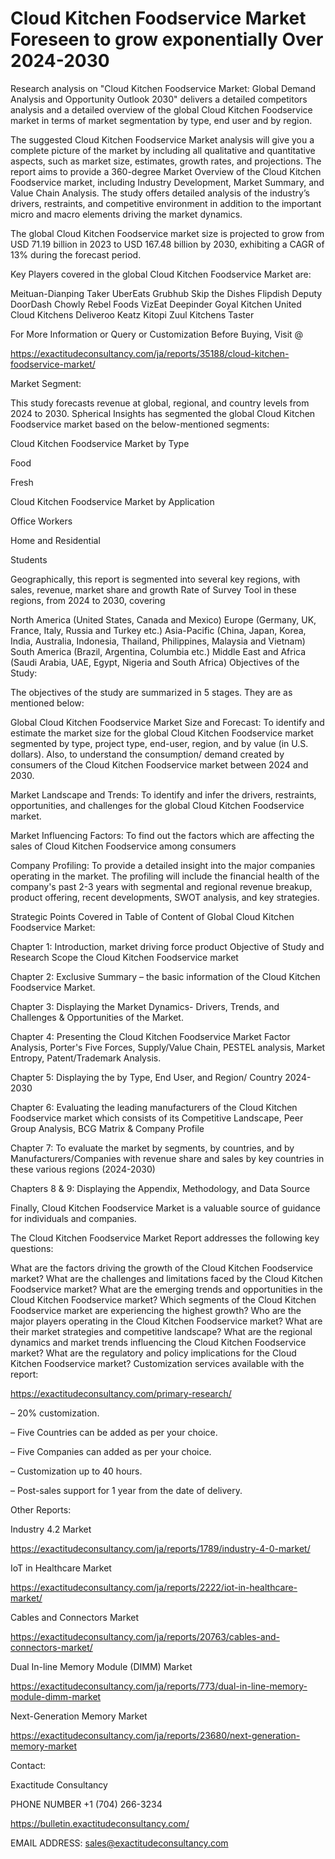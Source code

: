 # Cloud Kitchen Foodservice Market Foreseen to grow exponentially Over 2024-2030

Research analysis on "Cloud Kitchen Foodservice Market: Global Demand Analysis and Opportunity Outlook 2030" delivers a detailed competitors analysis and a detailed overview of the global Cloud Kitchen Foodservice market in terms of market segmentation by type, end user and by region.

The suggested Cloud Kitchen Foodservice Market analysis will give you a complete picture of the market by including all qualitative and quantitative aspects, such as market size, estimates, growth rates, and projections. The report aims to provide a 360-degree Market Overview of the Cloud Kitchen Foodservice market, including Industry Development, Market Summary, and Value Chain Analysis. The study offers detailed analysis of the industry’s drivers, restraints, and competitive environment in addition to the important micro and macro elements driving the market dynamics.

The global Cloud Kitchen Foodservice market size is projected to grow from USD 71.19 billion in 2023 to USD 167.48 billion by 2030, exhibiting a CAGR of 13% during the forecast period.

Key Players covered in the global Cloud Kitchen Foodservice Market are:

Meituan-Dianping Taker UberEats Grubhub Skip the Dishes Flipdish Deputy DoorDash Chowly Rebel Foods VizEat Deepinder Goyal Kitchen United Cloud Kitchens Deliveroo Keatz Kitopi Zuul Kitchens Taster

For More Information or Query or Customization Before Buying, Visit @

https://exactitudeconsultancy.com/ja/reports/35188/cloud-kitchen-foodservice-market/

Market Segment:

This study forecasts revenue at global, regional, and country levels from 2024 to 2030. Spherical Insights has segmented the global Cloud Kitchen Foodservice market based on the below-mentioned segments:

Cloud Kitchen Foodservice Market by Type

Food

Fresh

Cloud Kitchen Foodservice Market by Application

Office Workers

Home and Residential

Students

Geographically, this report is segmented into several key regions, with sales, revenue, market share and growth Rate of Survey Tool in these regions, from 2024 to 2030, covering

North America (United States, Canada and Mexico)
Europe (Germany, UK, France, Italy, Russia and Turkey etc.)
Asia-Pacific (China, Japan, Korea, India, Australia, Indonesia, Thailand, Philippines, Malaysia and Vietnam)
South America (Brazil, Argentina, Columbia etc.)
Middle East and Africa (Saudi Arabia, UAE, Egypt, Nigeria and South Africa)
Objectives of the Study:

The objectives of the study are summarized in 5 stages. They are as mentioned below:

Global Cloud Kitchen Foodservice Market Size and Forecast: To identify and estimate the market size for the global Cloud Kitchen Foodservice market segmented by type, project type, end-user, region, and by value (in U.S. dollars). Also, to understand the consumption/ demand created by consumers of the Cloud Kitchen Foodservice market between 2024 and 2030.

Market Landscape and Trends: To identify and infer the drivers, restraints, opportunities, and challenges for the global Cloud Kitchen Foodservice market.

Market Influencing Factors: To find out the factors which are affecting the sales of Cloud Kitchen Foodservice among consumers

Company Profiling: To provide a detailed insight into the major companies operating in the market. The profiling will include the financial health of the company's past 2-3 years with segmental and regional revenue breakup, product offering, recent developments, SWOT analysis, and key strategies.

Strategic Points Covered in Table of Content of Global Cloud Kitchen Foodservice Market:

Chapter 1: Introduction, market driving force product Objective of Study and Research Scope the Cloud Kitchen Foodservice market

Chapter 2: Exclusive Summary – the basic information of the Cloud Kitchen Foodservice Market.

Chapter 3: Displaying the Market Dynamics- Drivers, Trends, and Challenges & Opportunities of the Market.

Chapter 4: Presenting the Cloud Kitchen Foodservice Market Factor Analysis, Porter's Five Forces, Supply/Value Chain, PESTEL analysis, Market Entropy, Patent/Trademark Analysis.

Chapter 5: Displaying the by Type, End User, and Region/ Country 2024-2030

Chapter 6: Evaluating the leading manufacturers of the Cloud Kitchen Foodservice market which consists of its Competitive Landscape, Peer Group Analysis, BCG Matrix & Company Profile

Chapter 7: To evaluate the market by segments, by countries, and by Manufacturers/Companies with revenue share and sales by key countries in these various regions (2024-2030)

Chapters 8 & 9: Displaying the Appendix, Methodology, and Data Source

Finally, Cloud Kitchen Foodservice Market is a valuable source of guidance for individuals and companies.

The Cloud Kitchen Foodservice Market Report addresses the following key questions:

What are the factors driving the growth of the Cloud Kitchen Foodservice market?
What are the challenges and limitations faced by the Cloud Kitchen Foodservice market?
What are the emerging trends and opportunities in the Cloud Kitchen Foodservice market?
Which segments of the Cloud Kitchen Foodservice market are experiencing the highest growth?
Who are the major players operating in the Cloud Kitchen Foodservice market?
What are their market strategies and competitive landscape?
What are the regional dynamics and market trends influencing the Cloud Kitchen Foodservice market?
What are the regulatory and policy implications for the Cloud Kitchen Foodservice market?
Customization services available with the report:

https://exactitudeconsultancy.com/primary-research/

– 20% customization.

– Five Countries can be added as per your choice.

– Five Companies can added as per your choice.

– Customization up to 40 hours.

– Post-sales support for 1 year from the date of delivery.

Other Reports:

Industry 4.2 Market

https://exactitudeconsultancy.com/ja/reports/1789/industry-4-0-market/

IoT in Healthcare Market

https://exactitudeconsultancy.com/ja/reports/2222/iot-in-healthcare-market/

Cables and Connectors Market

https://exactitudeconsultancy.com/ja/reports/20763/cables-and-connectors-market/

Dual In-line Memory Module (DIMM)  Market

https://exactitudeconsultancy.com/ja/reports/773/dual-in-line-memory-module-dimm-market

Next-Generation Memory Market

https://exactitudeconsultancy.com/ja/reports/23680/next-generation-memory-market

Contact:

Exactitude Consultancy

PHONE NUMBER +1 (704) 266-3234

https://bulletin.exactitudeconsultancy.com/

EMAIL ADDRESS: sales@exactitudeconsultancy.com
